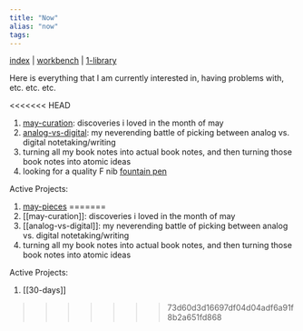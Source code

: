 ```yaml
---
title: "Now"
alias: "now"
tags: 
---
```


[index](/.md) | [workbench](_workbench.md) | [1-library](1-library.md)


Here is everything that I am currently interested in, having problems with, etc. etc. etc.

<<<<<<< HEAD
1. [may-curation](may-curation.md): discoveries i loved in the month of may
2. [analog-vs-digital](analog-vs-digital.md): my neverending battle of picking between analog vs. digital notetaking/writing
4. turning all my book notes into actual book notes, and then turning those book notes into atomic ideas
5. looking for a quality F nib [fountain pen](fountain-pens.md)

Active Projects:
1. [may-pieces](may-pieces.md)
=======
1. [[may-curation]]: discoveries i loved in the month of may
2. [[analog-vs-digital]]: my neverending battle of picking between analog vs. digital notetaking/writing
4. turning all my book notes into actual book notes, and then turning those book notes into atomic ideas

Active Projects:
1. [[30-days]]
>>>>>>> 73d60d3d16697df04d04adf6a91f8b2a651fd868

